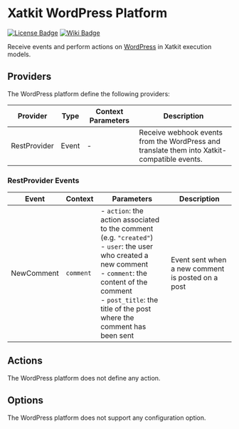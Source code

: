 Xatkit WordPress Platform
=====

[![License Badge](https://img.shields.io/badge/license-EPL%202.0-brightgreen.svg)](https://opensource.org/licenses/EPL-2.0)
[![Wiki Badge](https://img.shields.io/badge/doc-wiki-blue)](https://github.com/xatkit-bot-platform/xatkit/wiki/Xatkit-WordPress-Platform)

Receive events and perform actions on [WordPress](https://fr.wordpress.com/) in Xatkit execution models. 

## Providers

The WordPress platform define the following providers:

| Provider                   | Type  | Context Parameters | Description                                                  |
| -------------------------- | ----- | ------------------ | ------------------------------------------------------------ |
| RestProvider | Event | -                  | Receive webhook events from the WordPress and translate them into Xatkit-compatible events. |

### RestProvider Events

| Event                               | Context                | Parameters | Description                                                  |
| ----------------------------------- | ---------------------- | ---------- | ------------------------------------------------------------ |
| NewComment                        | `comment`                | - `action`: the action associated to the comment (e.g. `"created"`)<br/>- `user`: the user who created a new comment<br/>- `comment`: the content of the comment<br/>- `post_title`: the title of the post where the comment has been sent       | Event sent when a new comment is posted on a post    |

## Actions

The WordPress platform does not define any action.

## Options

The WordPress platform does not support any configuration option.
